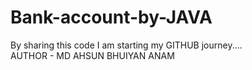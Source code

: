 # Bank-account-by-JAVA
By sharing this code I am starting my GITHUB journey....
<br>
AUTHOR - MD AHSUN BHUIYAN ANAM
